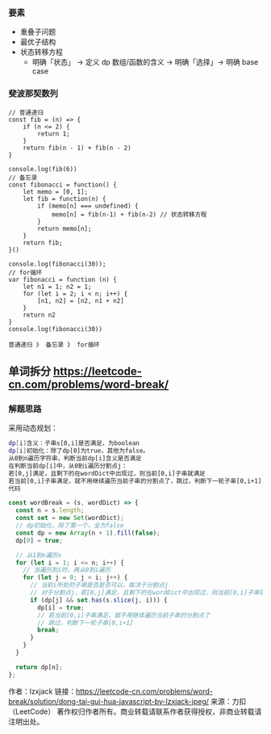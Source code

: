 ### 要素
- 重叠子问题
- 最优子结构
- 状态转移方程
    - 明确「状态」 -> 定义 dp 数组/函数的含义 -> 明确「选择」-> 明确 base case

### 斐波那契数列
```
// 普通递归
const fib = (n) => {
    if (n <= 2) {
        return 1;
    }
    return fib(n - 1) + fib(n - 2)
}

console.log(fib(6))
// 备忘录
const fibonacci = function() {
    let memo = [0, 1];
    let fib = function(n) {
        if (memo[n] === undefined) {
            memo[n] = fib(n-1) + fib(n-2) // 状态转移方程
        }
        return memo[n];
    }
    return fib;
}()

console.log(fibonacci(30));
// for循环
var fibonacci = function (n) {
    let n1 = 1; n2 = 1;
    for (let i = 2; i < n; i++) {
        [n1, n2] = [n2, n1 + n2]
    }
    return n2
}
console.log(fibonacci(30))

普通递归 》 备忘录 》 for循环
```

## 单词拆分 https://leetcode-cn.com/problems/word-break/
### 解题思路
采用动态规划：

```bash
dp[i]含义：子串s[0,i]是否满足，为boolean
dp[i]初始化：除了dp[0]为true，其他为false。
从0到n遍历字符串，判断当前dp[i]含义是否满足
在判断当前dp[i]中，从0到i遍历分割点j：
若[0,j]满足，且剩下的在wordDict中出现过，则当前[0,i]子串就满足
若当前[0,i]子串满足，就不用继续遍历当前子串的分割点了，跳过，判断下一轮子串[0,i+1]
代码
```

```javascript
const wordBreak = (s, wordDict) => {
  const n = s.length;
  const set = new Set(wordDict);
  // dp初始化，除了第一个，全为false
  const dp = new Array(n + 1).fill(false);
  dp[0] = true;

  // 从1到n遍历s
  for (let i = 1; i <= n; i++) {
    // 当遍历到i时，再从0到i遍历
    for (let j = 0; j < i; j++) {
      // 当前i所处的子串是否是否可以，取决于分割点j
      // 对于分割点j，若[0,j]满足，且剩下的在wordDict中出现过，则当前[0,i]子串就满足
      if (dp[j] && set.has(s.slice(j, i))) {
        dp[i] = true;
        // 若当前[0,i]子串满足，就不用继续遍历当前子串的分割点了
        // 跳过，判断下一轮子串[0,i+1]
        break;
      }
    }
  }

  return dp[n];
};

```

作者：lzxjack
链接：https://leetcode-cn.com/problems/word-break/solution/dong-tai-gui-hua-javascript-by-lzxjack-jpeg/
来源：力扣（LeetCode）
著作权归作者所有。商业转载请联系作者获得授权，非商业转载请注明出处。
